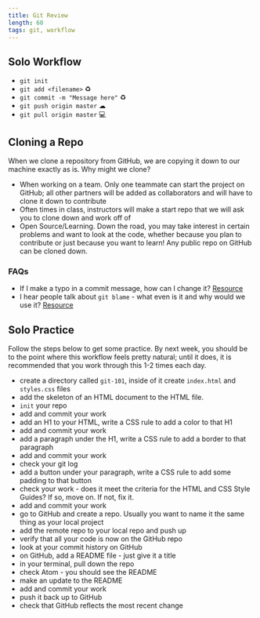 ```yaml
---
title: Git Review
length: 60
tags: git, workflow
---
```


## Solo Workflow

- `git init`
- `git add <filename>` ♻️
- `git commit -m "Message here"` ♻️
- `git push origin master` ☁
- `git pull origin master` 💻

## Cloning a Repo

When we clone a repository from GitHub, we are copying it down to our machine exactly as is. Why might we clone?
- When working on a team. Only one teammate can start the project on GitHub; all other partners will be added as collaborators and will have to clone it down to contribute
- Often times in class, instructors will make a start repo that we will ask you to clone down and work off of
- Open Source/Learning. Down the road, you may take interest in certain problems and want to look at the code, whether because you plan to contribute or just because you want to learn! Any public repo on GitHub can be cloned down.

### FAQs

- If I make a typo in a commit message, how can I change it? [Resource](https://help.github.com/en/articles/changing-a-commit-message)
- I hear people talk about `git blame` - what even is it and why would we use it? [Resource](https://www.atlassian.com/git/tutorials/inspecting-a-repository/git-blame)

## Solo Practice

Follow the steps below to get some practice. By next week, you should be to the point where this workflow feels pretty natural; until it does, it is recommended that you work through this 1-2 times each day.
  - create a directory called `git-101`, inside of it create `index.html` and `styles.css` files
  - add the skeleton of an HTML document to the HTML file.
  - `init` your repo
  - add and commit your work
  - add an H1 to your HTML, write a CSS rule to add a color to that H1
  - add and commit your work
  - add a paragraph under the H1, write a CSS rule to add a border to that paragraph
  - add and commit your work
  - check your git log
  - add a button under your paragraph, write a CSS rule to add some padding to that button
  - check your work - does it meet the criteria for the HTML and CSS Style Guides? If so, move on. If not, fix it.
  - add and commit your work
  - go to GitHub and create a repo. Usually you want to name it the same thing as your local project
  - add the remote repo to your local repo and push up
  - verify that all your code is now on the GitHub repo
  - look at your commit history on GitHub
  - on GitHub, add a README file - just give it a title
  - in your terminal, pull down the repo
  - check Atom - you should see the README
  - make an update to the README
  - add and commit your work
  - push it back up to GitHub
  - check that GitHub reflects the most recent change
